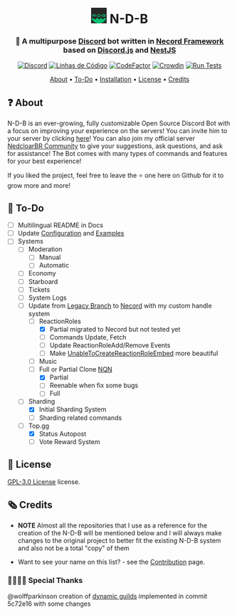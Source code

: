 <h1 align="center">
  <br>
  <img width="35" src="https://github.com/N-D-B-Project/N-D-B/blob/master/src/common/assets/Images/Logos/Logo.png?raw=true"> N-D-B
  <br>
</h1>

<h3 align=center>🤖 A multipurpose <b><a href="https://discord.com/">Discord</a> bot</b> written in <b><a href="https://necord.org/">Necord Framework</a></b> based on <b><a href="https://discord.js.org/">Discord.js</a></b> and <b><a href="https://nestjs.com/">NestJS</a></b></h3>

<div align=center>

[![Discord](https://img.shields.io/discord/679066351456878633.svg?label=&logo=discord&logoColor=ffffff&color=7389D8&labelColor=6A7EC2)](https://discord.gg/5CHARxbaRk)
[![Linhas de Código](https://sonarcloud.io/api/project_badges/measure?project=NedcloarBR_N-D-B&metric=ncloc)](https://sonarcloud.io/dashboard?id=NedcloarBR_N-D-B)
[![CodeFactor](https://www.codefactor.io/repository/github/n-d-b-project/n-d-b/badge)](https://www.codefactor.io/repository/github/n-d-b-project/n-d-b)
[![Crowdin](https://badges.crowdin.net/n-d-b/localized.svg)](https://crowdin.com/project/n-d-b)
[![Run Tests](https://github.com/N-D-B-Project/N-D-B/actions/workflows/Test.yml/badge.svg)](https://github.com/N-D-B-Project/N-D-B/actions/workflows/Test.yml)

</div>

<p align="center">
  <a href="#❓ About">About</a>
  •
  <a href="📝 To-Do">To-Do</a>
  •
  <a href="https://github.com/N-D-B-Project/Documentation/Configuration.md">Installation</a>
  •
  <a href="#📖 License">License</a>
  •
  <a href="#🗞️ Credits">Credits</a>
</p>

## ❓ About

N-D-B is an ever-growing, fully customizable Open Source Discord Bot with a focus on improving your experience on the servers! You can invite him to your server by clicking [here](https://discord.com/oauth2/authorize?client_id=708822043420000366&permissions=8&redirect_uri=http%3A%2F%2Flocalhost%3A3001%2Fapi%2Fauth%2Fredirect&scope=bot%20applications.commands)! You can also join my official server [NedcloarBR Community](https://discord.gg/5CHARxbaRk) to give your suggestions, ask questions, and ask for assistance! The Bot comes with many types of commands and features for your best experience!

If you liked the project, feel free to leave the ⭐ one here on Github for it to grow more and more!

## 📝 To-Do

- [ ] Multilingual README in Docs
- [ ] Update [Configuration](https://github.com/N-D-B-Project/Documentation/Configuration.md) and [Examples](https://github.com/N-D-B-Project/Documentation/tree/master/Examples)
- [ ] Systems
  - [ ] Moderation
    - [ ] Manual
    - [ ] Automatic
  - [ ] Economy
  - [ ] Starboard
  - [ ] Tickets
  - [ ] System Logs
  - [ ] Update from [Legacy Branch](https://github.com/N-D-B-Project/N-D-B/tree/Pure-DiscordJS) to [Necord](https://necord.org/) with my custom handle system
    - [ ] ReactionRoles
      - [x] Partial migrated to Necord but not tested yet
      - [ ] Commands Update, Fetch
      - [ ] Update ReactionRoleAdd/Remove Events
      - [ ] Make [UnableToCreateReactionRoleEmbed](https://github.com/N-D-B-Project/N-D-B/blob/master/src/modules/reactionRoles/ReactionRoles.embeds.ts#L227) more   beautiful
    - [ ] Music
    - [ ] Full or Partial Clone [NQN](https://nqn.blue/)
      - [x] Partial
      - [ ] Reenable when fix some bugs
      - [ ] Full
  - [ ] Sharding
    - [x] Initial Sharding System
    - [ ] Sharding related commands
  - [ ] Top.gg
    - [x] Status Autopost
    - [ ] Vote Reward System

## 📖 License

[GPL-3.0 License](https://github.com/N-D-B-Project/N-D-B/blob/master/License) license.

## 🗞️ Credits

- **NOTE** Almost all the repositories that I use as a reference for the creation of the N-D-B will be mentioned below and I will always make changes to the original project to better fit the existing N-D-B system and also not be a total "copy" of them

- Want to see your name on this list? - see the [Contribution](https://github.com/N-D-B-Project/N-D-B/blob/master/.github/CONTRIBUTING.md) page.

### 🫱🏻‍🫲🏻 Special Thanks

@wolffparkinson creation of [dynamic guilds](https://github.com/wolffparkinson/necord-playground/tree/dynamic-guilds) implemented in commit 5c72e16 with some changes
